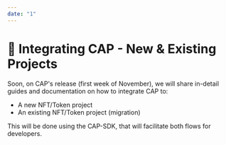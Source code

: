 ```yaml
---
date: "1"
---
```


# 👑 Integrating CAP - New & Existing Projects

Soon, on CAP's release (first week of November), we will share in-detail guides and documentation on how to integrate CAP to:

- A new NFT/Token project
- An existing NFT/Token project (migration)

This will be done using the CAP-SDK, that will facilitate both flows for developers.